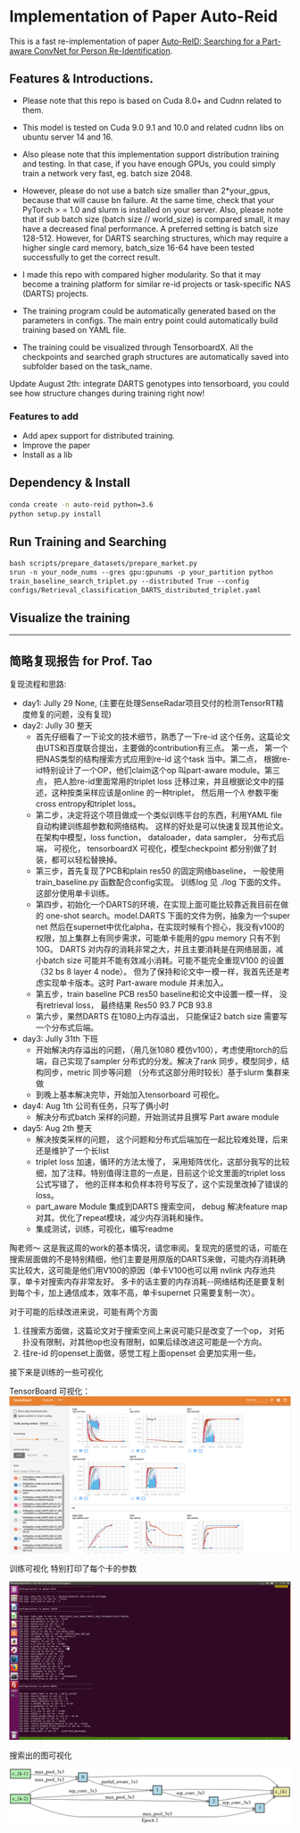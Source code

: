 # Implementation of Paper Auto-Reid 

This is a fast re-implementation of paper [Auto-ReID: Searching for a Part-aware ConvNet for Person Re-Identification](https://arxiv.org/abs/1903.09776). 

## Features & Introductions. 

+ Please note that this repo is based on Cuda 8.0+ and Cudnn related to them. 

+ This model is tested on Cuda 9.0 9.1 and 10.0 and related cudnn libs on ubuntu server 14 and 16.

+ Also please note that this implementation support distribution training and testing. In that case, if you have enough GPUs, you could simply train a network very fast, eg. batch size 2048. 

+ However, please do not use a batch size smaller than 2*your_gpus, because that will cause bn failure. At the same time, check that your PyTorch > = 1.0 and slurm is installed on your server.
Also, please note that if sub batch size (batch size // world_size) is compared small, it may have a decreased final performance. A preferred setting is batch size 128-512. However, for DARTS searching structures, which may require a higher single card memory, batch_size 16-64 have been tested successfully to get the correct result. 

+ I made this repo with compared higher modularity. So that it may become a training platform for similar re-id projects or task-specific NAS (DARTS) projects. 

+ The training program could be automatically generated based on the parameters in configs. 
The main entry point could automatically build training based on YAML file.

+ The training could be visualized through TensorboardX.
All the checkpoints and searched graph structures are automatically saved into subfolder based on the task_name.

Update August 2th: integrate DARTS genotypes into tensorboard, you could see how structure changes during training right now!


### Features to add 

+ Add apex support for distributed training.
+ Improve the paper
+ Install as a lib
  





## Dependency & Install

```bash
conda create -n auto-reid python=3.6
python setup.py install
```

## Run Training and Searching 

```
bash scripts/prepare_datasets/prepare_market.py
srun -n your_node_nums --gres gpu:gpunums -p your_partition python train_baseline_search_triplet.py --distributed True --config configs/Retrieval_classification_DARTS_distributed_triplet.yaml
```

## Visualize the training



--------------------------------------------------------
## 简略复现报告 for Prof. Tao

复现流程和思路:

+ day1: Jully 29 None, (主要在处理SenseRadar项目交付的检测TensorRT精度修复的问题，没有复现)
+ day2: Jully 30 整天
  + 首先仔细看了一下论文的技术细节，熟悉了一下re-id 这个任务。这篇论文由UTS和百度联合提出，主要做的contribution有三点。 第一点， 第一个把NAS类型的结构搜索方式应用到re-id 这个task 当中。第二点， 根据re-id特别设计了一个OP，他们claim这个op 叫part-aware module。第三点， 把人脸re-id里面常用的triplet loss 迁移过来，并且根据论文中的描述，这种按类采样应该是online 的一种triplet， 然后用一个$\lambda$ 参数平衡cross entropy和triplet loss。 
  + 第二步，决定将这个项目做成一个类似训练平台的东西，利用YAML file 自动构建训练超参数和网络结构。 这样的好处是可以快速复现其他论文。在架构中模型，loss function， dataloader，data sampler， 分布式后端， 可视化， tensorboardX 可视化，模型checkpoint 都分别做了封装，都可以轻松替换掉。 
  + 第三步，首先复现了PCB和plain res50 的固定网络baseline， 一般使用train_baseline.py 函数配合config实现。 训练log 见 ./log 下面的文件。 这部分使用单卡训练。 
  + 第四步，初始化一个DARTS的环境，在实现上面可能比较靠近我目前在做的 one-shot search。model.DARTS 下面的文件为例，抽象为一个super net 然后在supernet中优化alpha，在实现时候有个担心，我没有v100的权限，加上集群上有同步需求，可能单卡能用的gpu memory 只有不到10G。 DARTS 对内存的消耗非常之大，并且主要消耗是在网络层面，减小batch size 可能并不能有效减小消耗。可能不能完全重现V100 的设置 （32 bs 8 layer 4 node）。 但为了保持和论文中一模一样，我首先还是考虑实现单卡版本。这时 Part-aware module 并未加入。 
  + 第五步，train baseline PCB res50 baseline和论文中设置一模一样， 没有retrieval loss， 最终结果 Res50 93.7 PCB 93.8 
  + 第六步，果然DARTS 在1080上内存溢出， 只能保证2 batch size 需要写一个分布式后端。
+ day3: Jully 31th 下班
  + 开始解决内存溢出的问题，（用几张1080 模仿v100），考虑使用torch的后端，自己实现了sampler 分布式的分发。解决了rank 同步，模型同步，结构同步，metric 同步等问题 （分布式这部分用时较长）基于slurm 集群来做
  + 到晚上基本解决完毕，开始加入tensorboard 可视化。
+ day4: Aug 1th 公司有任务，只写了俩小时
  + 解决分布式batch 采样的问题，开始测试并且撰写 Part aware module
+ day5: Aug 2th 整天
  + 解决按类采样的问题， 这个问题和分布式后端加在一起比较难处理，后来还是维护了一个长list
  + triplet loss 加速，循环的方法太慢了， 采用矩阵优化，这部分我写的比较细，加了注释。特别值得注意的一点是，目前这个论文里面的triplet loss 公式写错了， 他的正样本和负样本符号写反了，这个实现里改掉了错误的loss。
  + part_aware Module 集成到DARTS 搜索空间， debug 解决feature map 对其。优化了repeat模块，减少内存消耗和操作。
  + 集成测试，训练，可视化，编写readme

陶老师～ 这是我这周的work的基本情况，请您审阅。复现完的感觉的话，可能在搜索层面做的不是特别精细，他们主要是用原版的DARTS来做，可能内存消耗确实比较大，这可能是他们用V100的原因（单卡V100也可以用 nvlink 内存池共享，单卡对搜索内存非常友好。 多卡的话主要的内存消耗--网络结构还是要复制到每个卡，加上通信成本，效率不高，单卡supernet 只需要复制一次）。 

对于可能的后续改进来说，可能有两个方面
  1. 往搜索方面做，这篇论文对于搜索空间上来说可能只是改变了一个op， 对拓扑没有限制，对其他op也没有限制，如果后续改进这可能是一个方向。
  2.  往re-id 的openset上面做，感觉工程上面openset 会更加实用一些。  

接下来是训练的一些可视化

TensorBoard 可视化：
![tensorboard](image/tensorboard.png)

训练可视化
特别打印了每个卡的参数

![train](image/train.png)

搜索出的图可视化

![genotype](searched_genotypes/Retrieval_loss_model_DARTS_SGD_reidspace_distributed/EP02-reduce.png)